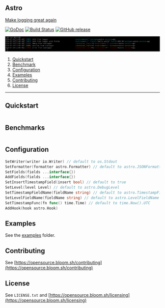 ## Astro

[Make logging great again](https://kerkour.com/post/logging/)

[![GoDoc](https://godoc.org/github.com/bloom42/astro-go?status.svg)](https://godoc.org/github.com/bloom42/astro-go)
[![Build Status](https://travis-ci.org/bloom42/astro-go.svg?branch=master)](https://travis-ci.org/bloom42/astro-go)
[![GitHub release](https://img.shields.io/github/release/bloom42/astro-go.svg)](https://github.com/bloom42/astro-go/releases)

![Console logging](docs/example_screenshot.png)


1. [Quickstart](#quickstart)
2. [Benchmark](#benchmark)
3. [Configuration](#configuration)
4. [Examples](#examples)
5. [Contributing](#contributing)
6. [License](#license)

-------------------

## Quickstart

```go

```

## Benchmarks

```

```


## Configuration

```go
SetWriter(writer io.Writer) // default to os.Stdout
SetFormatter(formatter astro.Formatter) // default to astro.JSONFormatter
SetFields(fields ...interface{})
AddFields(fields ...interface{})
SetInsertTimestampField(insert bool) // default to true
SetLevel(level Level) // default to astro.DebugLevel
SetTimestampFieldName(fieldName string) // default to astro.TimestampFieldName ("timestamp")
SetLevelFieldName(fieldName string) // default to astro.LevelFieldName ("level")
SetTimestampFunc(fn func() time.Time) // default to time.Now().UTC
AddHook(hook astro.Hook)
```


## Examples

See the [examples](https://github.com/bloom42/astro-go/tree/master/examples) folder.


## Contributing

See [https://opensource.bloom.sh/contributing](https://opensource.bloom.sh/contributing)


## License

See `LICENSE.txt` and [https://opensource.bloom.sh/licensing](https://opensource.bloom.sh/licensing)
